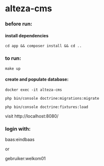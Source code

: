 # alteza-cms

### before run:
#### install dependencies
`cd app && composer install && cd ..`

### to run:
`make up`

#### create and populate database:
`docker exec -it alteza-cms`

`php bin/console doctrine:migrations:migrate`

`php bin/console doctrine:fixtures:load`

visit http://localhost:8080/

### login with:
baas:eindbaas

or

gebruiker:welkom01